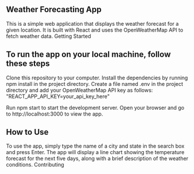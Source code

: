 ## Weather Forecasting App

This is a simple web application that displays the weather forecast for a given location. It is built with React and uses the OpenWeatherMap API to fetch weather data.
Getting Started

## To run the app on your local machine, follow these steps

Clone this repository to your computer.
Install the dependencies by running npm install in the project directory.
Create a file named .env in the project directory and add your OpenWeatherMap API key as follows: "REACT_APP_API_KEY=your_api_key_here"


Run npm start to start the development server.
Open your browser and go to http://localhost:3000 to view the app.

## How to Use

To use the app, simply type the name of a city and state in the search box and press Enter. The app will display a line chart showing the temperature forecast for the next five days, along with a brief description of the weather conditions.
Contributing

